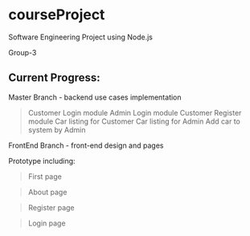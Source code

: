 # courseProject

Software Engineering Project using Node.js

Group-3

## Current Progress:

Master Branch - backend use cases implementation

> Customer Login module
> Admin Login module
> Customer Register module
> Car listing for Customer
> Car listing for Admin
> Add car to system by Admin

FrontEnd Branch - front-end design and pages



Prototype including:

> First page

> About page

> Register page

> Login page
